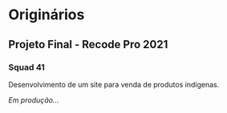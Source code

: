 # Originários
## Projeto Final - Recode Pro 2021
### Squad 41

Desenvolvimento de um site para venda de produtos indígenas.

*Em produção...*